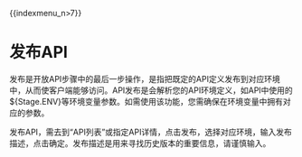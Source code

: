 {{indexmenu_n>7}}

# 发布API

发布是开放API步骤中的最后一步操作，是指把既定的API定义发布到对应环境中，从而使客户端能够访问。API发布是会解析您的API环境定义，如API中使用的${Stage.ENV}等环境变量参数。如需使用该功能，您需确保在环境变量中拥有对应的参数。  

发布API，需去到“API列表”或指定API详情，点击发布，选择对应环境，输入发布描述，点击确定。发布描述是用来寻找历史版本的重要信息，请谨慎输入。



